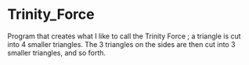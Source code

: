 # Trinity_Force
Program that creates what I like to call the Trinity Force ; a triangle is cut into 4 smaller triangles. The 3 triangles on the sides are then cut into 3 smaller triangles, and so forth.
